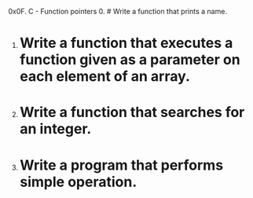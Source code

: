 0x0F. C - Function pointers
0. # Write a function that prints a name.
1. # Write a function that executes a function given as a parameter on each element of an array.
2. #  Write a function that searches for an integer.
3. # Write a program that performs simple operation.
